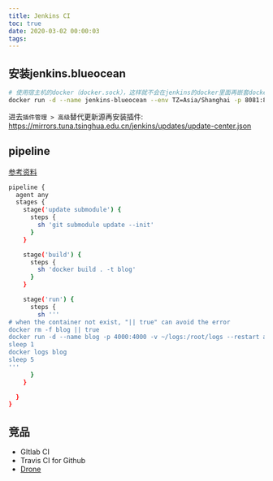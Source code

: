 ```yaml
---
title: Jenkins CI
toc: true
date: 2020-03-02 00:00:03
tags:
---
```


## 安装jenkins.blueocean
```sh
# 使用宿主机的docker（docker.sock），这样就不会在jenkins的docker里面再嵌套docker
docker run -d --name jenkins-blueocean --env TZ=Asia/Shanghai -p 8081:8080 -v /var/run/docker.sock:/var/run/docker.sock -v jenkins_home:/var/jenkins_home -u 0 jenkinsci/blueocean
```
进去`插件管理 > 高级`替代更新源再安装插件: https://mirrors.tuna.tsinghua.edu.cn/jenkins/updates/update-center.json

## pipeline
[参考资料](https://www.w3cschool.cn/jenkins/jenkins-173a28n4.html)
```sh
pipeline {
  agent any
  stages {
    stage('update submodule') {
      steps {
        sh 'git submodule update --init'
      }
    }

    stage('build') {
      steps {
        sh 'docker build . -t blog'
      }
    }

    stage('run') {
      steps {
        sh '''
# when the container not exist, "|| true" can avoid the error 
docker rm -f blog || true 
docker run -d --name blog -p 4000:4000 -v ~/logs:/root/logs --restart always --rm blog
sleep 1
docker logs blog
sleep 5
'''
      }
    }

  }
}
```

## 竞品
* GItlab CI
* Travis CI for Github
* [Drone](https://github.com/drone/drone)

